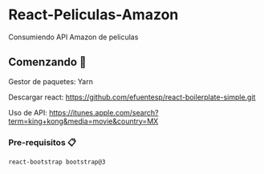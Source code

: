 # React-Peliculas-Amazon

Consumiendo API Amazon de peliculas

## Comenzando 🚀

Gestor de paquetes:
Yarn

Descargar react:
https://github.com/efuentesp/react-boilerplate-simple.git

Uso de API:
https://itunes.apple.com/search?term=king+kong&media=movie&country=MX

### Pre-requisitos 📋


```
react-bootstrap bootstrap@3
```
